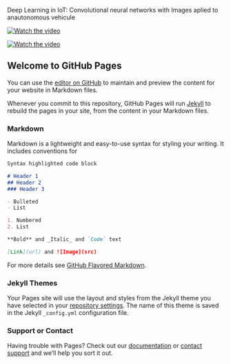 Deep Learning in IoT: Convolutional neural networks with Images aplied to anautonomous vehicule



[![Watch the video](https://img.youtube.com/vi/sb-ZzHXiuYA/maxresdefault.jpg)](https://youtu.be/sb-ZzHXiuYA)

[![Watch the video](https://img.youtube.com/vi/mCELCwrgiH4/maxresdefault.jpg)](https://youtu.be/mCELCwrgiH4)




## Welcome to GitHub Pages

You can use the [editor on GitHub](https://github.com/sodapop/TFMIOT/edit/master/README.md) to maintain and preview the content for your website in Markdown files.

Whenever you commit to this repository, GitHub Pages will run [Jekyll](https://jekyllrb.com/) to rebuild the pages in your site, from the content in your Markdown files.

### Markdown

Markdown is a lightweight and easy-to-use syntax for styling your writing. It includes conventions for

```markdown
Syntax highlighted code block

# Header 1
## Header 2
### Header 3

- Bulleted
- List

1. Numbered
2. List

**Bold** and _Italic_ and `Code` text

[Link](url) and ![Image](src)
```

For more details see [GitHub Flavored Markdown](https://guides.github.com/features/mastering-markdown/).

### Jekyll Themes

Your Pages site will use the layout and styles from the Jekyll theme you have selected in your [repository settings](https://github.com/sodapop/TFMIOT/settings). The name of this theme is saved in the Jekyll `_config.yml` configuration file.

### Support or Contact

Having trouble with Pages? Check out our [documentation](https://help.github.com/categories/github-pages-basics/) or [contact support](https://github.com/contact) and we’ll help you sort it out.
